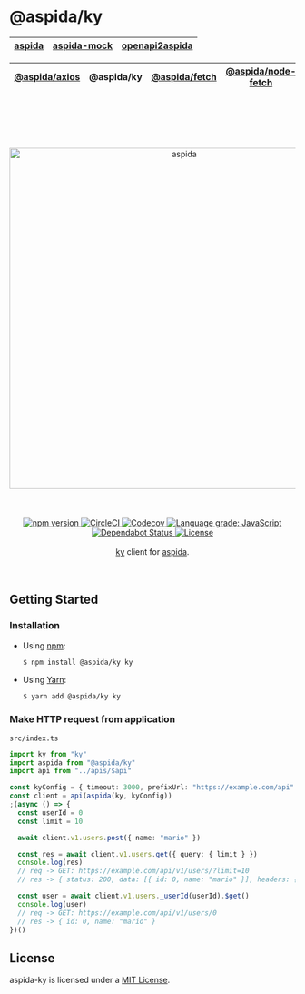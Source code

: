 # @aspida/ky

| [aspida] | [aspida-mock] | [openapi2aspida] |
| -------- | ------------- | ---------------- |


| [@aspida/axios] | @aspida/ky | [@aspida/fetch] | [@aspida/node-fetch] |
| --------------- | ---------- | --------------- | -------------------- |


<br />
<br />
<br />
<br />
<br />
<div align="center">
  <img src="https://aspidajs.github.io/aspida/logos/svg/black.svg" alt="aspida" title="aspida" width="600" />
</div>
<br />
<br />
<br />
<div align="center">
  <a href="https://www.npmjs.com/package/@aspida/ky">
    <img src="https://img.shields.io/npm/v/@aspida/ky" alt="npm version" />
  </a>
  <a href="https://circleci.com/gh/aspidajs/aspida">
    <img src="https://img.shields.io/circleci/build/github/aspidajs/aspida.svg?label=test" alt="CircleCI" />
  </a>
  <a href="https://codecov.io/gh/aspidajs/aspida">
    <img src="https://img.shields.io/codecov/c/github/aspidajs/aspida.svg" alt="Codecov" />
  </a>
  <a href="https://lgtm.com/projects/g/aspidajs/aspida/context:javascript">
    <img src="https://img.shields.io/lgtm/grade/javascript/g/aspidajs/aspida.svg" alt="Language grade: JavaScript" />
  </a>
  <a href="https://dependabot.com">
    <img src="https://api.dependabot.com/badges/status?host=github&repo=aspidajs/aspida" alt="Dependabot Status" />
  </a>
  <a href="https://github.com/aspidajs/aspida/blob/master/packages/aspida-ky/LICENSE">
    <img src="https://img.shields.io/npm/l/@aspida/ky" alt="License" />
  </a>
</div>
<br />
<div align="center"><a href="https://github.com/sindresorhus/ky/">ky</a> client for <a href="https://github.com/aspidajs/aspida/">aspida</a>.</div>
<br />
<br />

## Getting Started

### Installation

- Using [npm](https://www.npmjs.com/):

  ```sh
  $ npm install @aspida/ky ky
  ```

- Using [Yarn](https://yarnpkg.com/):

  ```sh
  $ yarn add @aspida/ky ky
  ```

### Make HTTP request from application

`src/index.ts`

```typescript
import ky from "ky"
import aspida from "@aspida/ky"
import api from "../apis/$api"

const kyConfig = { timeout: 3000, prefixUrl: "https://example.com/api" }
const client = api(aspida(ky, kyConfig))
;(async () => {
  const userId = 0
  const limit = 10

  await client.v1.users.post({ name: "mario" })

  const res = await client.v1.users.get({ query: { limit } })
  console.log(res)
  // req -> GET: https://example.com/api/v1/users/?limit=10
  // res -> { status: 200, data: [{ id: 0, name: "mario" }], headers: {...} }

  const user = await client.v1.users._userId(userId).$get()
  console.log(user)
  // req -> GET: https://example.com/api/v1/users/0
  // res -> { id: 0, name: "mario" }
})()
```

## License

aspida-ky is licensed under a [MIT License](https://github.com/aspidajs/aspida/blob/master/packages/aspida-ky/LICENSE).

[aspida]: https://github.com/aspidajs/aspida/tree/master/packages/aspida
[aspida-mock]: https://github.com/aspidajs/aspida/tree/master/packages/aspida-mock
[openapi2aspida]: https://github.com/aspidajs/aspida/tree/master/packages/openapi2aspida
[@aspida/axios]: https://github.com/aspidajs/aspida/tree/master/packages/aspida-axios
[@aspida/fetch]: https://github.com/aspidajs/aspida/tree/master/packages/aspida-fetch
[@aspida/node-fetch]: https://github.com/aspidajs/aspida/tree/master/packages/aspida-node-fetch
